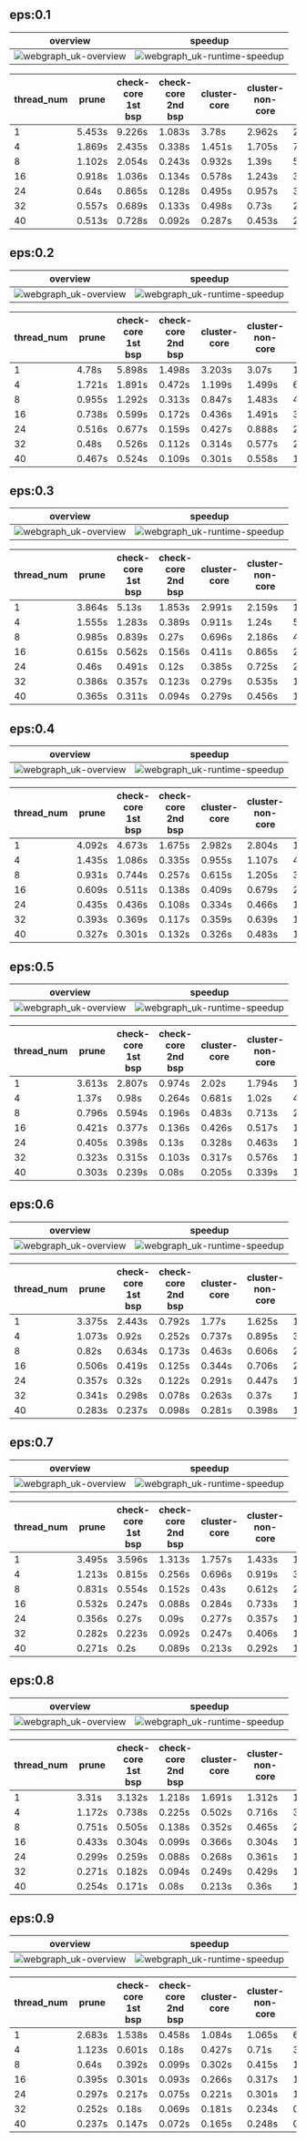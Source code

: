 ## eps:0.1

overview | speedup
--- | ---
![webgraph_uk-overview](../../figures/scalability_new4_all_in_parallel_deg_scheduler/webgraph_uk-eps:0.1-min_pts:5-overview.png) | ![webgraph_uk-runtime-speedup](../../figures/scalability_new4_all_in_parallel_deg_scheduler/webgraph_uk-eps:0.1-min_pts:5-runtime-speedup.png)

thread_num | prune | check-core 1st bsp | check-core 2nd bsp | cluster-core | cluster-non-core | total | total speedup
--- | --- | --- | --- | --- | --- | --- | ---
1 | 5.453s | 9.226s | 1.083s | 3.78s | 2.962s | 22.507s | 1.000
4 | 1.869s | 2.435s | 0.338s | 1.451s | 1.705s | 7.803s | 2.884
8 | 1.102s | 2.054s | 0.243s | 0.932s | 1.39s | 5.725s | 3.931
16 | 0.918s | 1.036s | 0.134s | 0.578s | 1.243s | 3.912s | 5.753
24 | 0.64s | 0.865s | 0.128s | 0.495s | 0.957s | 3.091s | 7.281
32 | 0.557s | 0.689s | 0.133s | 0.498s | 0.73s | 2.611s | 8.620
40 | 0.513s | 0.728s | 0.092s | 0.287s | 0.453s | 2.076s | 10.842

## eps:0.2

overview | speedup
--- | ---
![webgraph_uk-overview](../../figures/scalability_new4_all_in_parallel_deg_scheduler/webgraph_uk-eps:0.2-min_pts:5-overview.png) | ![webgraph_uk-runtime-speedup](../../figures/scalability_new4_all_in_parallel_deg_scheduler/webgraph_uk-eps:0.2-min_pts:5-runtime-speedup.png)

thread_num | prune | check-core 1st bsp | check-core 2nd bsp | cluster-core | cluster-non-core | total | total speedup
--- | --- | --- | --- | --- | --- | --- | ---
1 | 4.78s | 5.898s | 1.498s | 3.203s | 3.07s | 18.453s | 1.000
4 | 1.721s | 1.891s | 0.472s | 1.199s | 1.499s | 6.785s | 2.720
8 | 0.955s | 1.292s | 0.313s | 0.847s | 1.483s | 4.896s | 3.769
16 | 0.738s | 0.599s | 0.172s | 0.436s | 1.491s | 3.439s | 5.366
24 | 0.516s | 0.677s | 0.159s | 0.427s | 0.888s | 2.672s | 6.906
32 | 0.48s | 0.526s | 0.112s | 0.314s | 0.577s | 2.011s | 9.176
40 | 0.467s | 0.524s | 0.109s | 0.301s | 0.558s | 1.962s | 9.405

## eps:0.3

overview | speedup
--- | ---
![webgraph_uk-overview](../../figures/scalability_new4_all_in_parallel_deg_scheduler/webgraph_uk-eps:0.3-min_pts:5-overview.png) | ![webgraph_uk-runtime-speedup](../../figures/scalability_new4_all_in_parallel_deg_scheduler/webgraph_uk-eps:0.3-min_pts:5-runtime-speedup.png)

thread_num | prune | check-core 1st bsp | check-core 2nd bsp | cluster-core | cluster-non-core | total | total speedup
--- | --- | --- | --- | --- | --- | --- | ---
1 | 3.864s | 5.13s | 1.853s | 2.991s | 2.159s | 16.001s | 1.000
4 | 1.555s | 1.283s | 0.389s | 0.911s | 1.24s | 5.382s | 2.973
8 | 0.985s | 0.839s | 0.27s | 0.696s | 2.186s | 4.98s | 3.213
16 | 0.615s | 0.562s | 0.156s | 0.411s | 0.865s | 2.613s | 6.124
24 | 0.46s | 0.491s | 0.12s | 0.385s | 0.725s | 2.184s | 7.326
32 | 0.386s | 0.357s | 0.123s | 0.279s | 0.535s | 1.687s | 9.485
40 | 0.365s | 0.311s | 0.094s | 0.279s | 0.456s | 1.512s | 10.583

## eps:0.4

overview | speedup
--- | ---
![webgraph_uk-overview](../../figures/scalability_new4_all_in_parallel_deg_scheduler/webgraph_uk-eps:0.4-min_pts:5-overview.png) | ![webgraph_uk-runtime-speedup](../../figures/scalability_new4_all_in_parallel_deg_scheduler/webgraph_uk-eps:0.4-min_pts:5-runtime-speedup.png)

thread_num | prune | check-core 1st bsp | check-core 2nd bsp | cluster-core | cluster-non-core | total | total speedup
--- | --- | --- | --- | --- | --- | --- | ---
1 | 4.092s | 4.673s | 1.675s | 2.982s | 2.804s | 16.23s | 1.000
4 | 1.435s | 1.086s | 0.335s | 0.955s | 1.107s | 4.921s | 3.298
8 | 0.931s | 0.744s | 0.257s | 0.615s | 1.205s | 3.755s | 4.322
16 | 0.609s | 0.511s | 0.138s | 0.409s | 0.679s | 2.351s | 6.903
24 | 0.435s | 0.436s | 0.108s | 0.334s | 0.466s | 1.784s | 9.098
32 | 0.393s | 0.369s | 0.117s | 0.359s | 0.639s | 1.879s | 8.638
40 | 0.327s | 0.301s | 0.132s | 0.326s | 0.483s | 1.573s | 10.318

## eps:0.5

overview | speedup
--- | ---
![webgraph_uk-overview](../../figures/scalability_new4_all_in_parallel_deg_scheduler/webgraph_uk-eps:0.5-min_pts:5-overview.png) | ![webgraph_uk-runtime-speedup](../../figures/scalability_new4_all_in_parallel_deg_scheduler/webgraph_uk-eps:0.5-min_pts:5-runtime-speedup.png)

thread_num | prune | check-core 1st bsp | check-core 2nd bsp | cluster-core | cluster-non-core | total | total speedup
--- | --- | --- | --- | --- | --- | --- | ---
1 | 3.613s | 2.807s | 0.974s | 2.02s | 1.794s | 11.211s | 1.000
4 | 1.37s | 0.98s | 0.264s | 0.681s | 1.02s | 4.317s | 2.597
8 | 0.796s | 0.594s | 0.196s | 0.483s | 0.713s | 2.785s | 4.025
16 | 0.421s | 0.377s | 0.136s | 0.426s | 0.517s | 1.88s | 5.963
24 | 0.405s | 0.398s | 0.13s | 0.328s | 0.463s | 1.727s | 6.492
32 | 0.323s | 0.315s | 0.103s | 0.317s | 0.576s | 1.637s | 6.849
40 | 0.303s | 0.239s | 0.08s | 0.205s | 0.339s | 1.172s | 9.566

## eps:0.6

overview | speedup
--- | ---
![webgraph_uk-overview](../../figures/scalability_new4_all_in_parallel_deg_scheduler/webgraph_uk-eps:0.6-min_pts:5-overview.png) | ![webgraph_uk-runtime-speedup](../../figures/scalability_new4_all_in_parallel_deg_scheduler/webgraph_uk-eps:0.6-min_pts:5-runtime-speedup.png)

thread_num | prune | check-core 1st bsp | check-core 2nd bsp | cluster-core | cluster-non-core | total | total speedup
--- | --- | --- | --- | --- | --- | --- | ---
1 | 3.375s | 2.443s | 0.792s | 1.77s | 1.625s | 10.009s | 1.000
4 | 1.073s | 0.92s | 0.252s | 0.737s | 0.895s | 3.881s | 2.579
8 | 0.82s | 0.634s | 0.173s | 0.463s | 0.606s | 2.7s | 3.707
16 | 0.506s | 0.419s | 0.125s | 0.344s | 0.706s | 2.107s | 4.750
24 | 0.357s | 0.32s | 0.122s | 0.291s | 0.447s | 1.542s | 6.491
32 | 0.341s | 0.298s | 0.078s | 0.263s | 0.37s | 1.356s | 7.381
40 | 0.283s | 0.237s | 0.098s | 0.281s | 0.398s | 1.299s | 7.705

## eps:0.7

overview | speedup
--- | ---
![webgraph_uk-overview](../../figures/scalability_new4_all_in_parallel_deg_scheduler/webgraph_uk-eps:0.7-min_pts:5-overview.png) | ![webgraph_uk-runtime-speedup](../../figures/scalability_new4_all_in_parallel_deg_scheduler/webgraph_uk-eps:0.7-min_pts:5-runtime-speedup.png)

thread_num | prune | check-core 1st bsp | check-core 2nd bsp | cluster-core | cluster-non-core | total | total speedup
--- | --- | --- | --- | --- | --- | --- | ---
1 | 3.495s | 3.596s | 1.313s | 1.757s | 1.433s | 11.597s | 1.000
4 | 1.213s | 0.815s | 0.256s | 0.696s | 0.919s | 3.902s | 2.972
8 | 0.831s | 0.554s | 0.152s | 0.43s | 0.612s | 2.582s | 4.491
16 | 0.532s | 0.247s | 0.088s | 0.284s | 0.733s | 1.887s | 6.146
24 | 0.356s | 0.27s | 0.09s | 0.277s | 0.357s | 1.354s | 8.565
32 | 0.282s | 0.223s | 0.092s | 0.247s | 0.406s | 1.252s | 9.263
40 | 0.271s | 0.2s | 0.089s | 0.213s | 0.292s | 1.066s | 10.879

## eps:0.8

overview | speedup
--- | ---
![webgraph_uk-overview](../../figures/scalability_new4_all_in_parallel_deg_scheduler/webgraph_uk-eps:0.8-min_pts:5-overview.png) | ![webgraph_uk-runtime-speedup](../../figures/scalability_new4_all_in_parallel_deg_scheduler/webgraph_uk-eps:0.8-min_pts:5-runtime-speedup.png)

thread_num | prune | check-core 1st bsp | check-core 2nd bsp | cluster-core | cluster-non-core | total | total speedup
--- | --- | --- | --- | --- | --- | --- | ---
1 | 3.31s | 3.132s | 1.218s | 1.691s | 1.312s | 10.666s | 1.000
4 | 1.172s | 0.738s | 0.225s | 0.502s | 0.716s | 3.358s | 3.176
8 | 0.751s | 0.505s | 0.138s | 0.352s | 0.465s | 2.215s | 4.815
16 | 0.433s | 0.304s | 0.099s | 0.366s | 0.304s | 1.511s | 7.059
24 | 0.299s | 0.259s | 0.088s | 0.268s | 0.361s | 1.278s | 8.346
32 | 0.271s | 0.182s | 0.094s | 0.249s | 0.429s | 1.23s | 8.672
40 | 0.254s | 0.171s | 0.08s | 0.213s | 0.36s | 1.081s | 9.867

## eps:0.9

overview | speedup
--- | ---
![webgraph_uk-overview](../../figures/scalability_new4_all_in_parallel_deg_scheduler/webgraph_uk-eps:0.9-min_pts:5-overview.png) | ![webgraph_uk-runtime-speedup](../../figures/scalability_new4_all_in_parallel_deg_scheduler/webgraph_uk-eps:0.9-min_pts:5-runtime-speedup.png)

thread_num | prune | check-core 1st bsp | check-core 2nd bsp | cluster-core | cluster-non-core | total | total speedup
--- | --- | --- | --- | --- | --- | --- | ---
1 | 2.683s | 1.538s | 0.458s | 1.084s | 1.065s | 6.831s | 1.000
4 | 1.123s | 0.601s | 0.18s | 0.427s | 0.71s | 3.044s | 2.244
8 | 0.64s | 0.392s | 0.099s | 0.302s | 0.415s | 1.85s | 3.692
16 | 0.395s | 0.301s | 0.093s | 0.266s | 0.317s | 1.376s | 4.964
24 | 0.297s | 0.217s | 0.075s | 0.221s | 0.301s | 1.114s | 6.132
32 | 0.252s | 0.18s | 0.069s | 0.181s | 0.234s | 0.919s | 7.433
40 | 0.237s | 0.147s | 0.072s | 0.165s | 0.248s | 0.873s | 7.825

